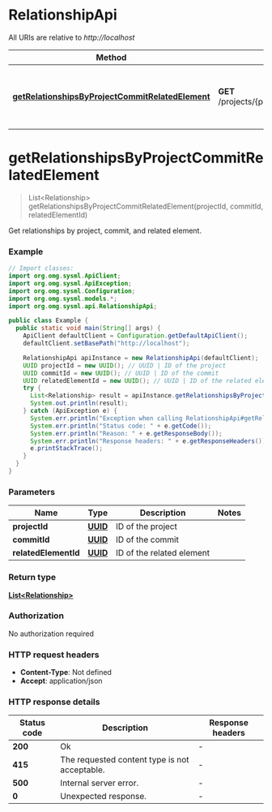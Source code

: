 # RelationshipApi

All URIs are relative to *http://localhost*

Method | HTTP request | Description
------------- | ------------- | -------------
[**getRelationshipsByProjectCommitRelatedElement**](RelationshipApi.md#getRelationshipsByProjectCommitRelatedElement) | **GET** /projects/{projectId}/commits/{commitId}/elements/{relatedElementId}/relationships | Get relationships by project, commit, and related element.


<a name="getRelationshipsByProjectCommitRelatedElement"></a>
# **getRelationshipsByProjectCommitRelatedElement**
> List&lt;Relationship&gt; getRelationshipsByProjectCommitRelatedElement(projectId, commitId, relatedElementId)

Get relationships by project, commit, and related element.

### Example
```java
// Import classes:
import org.omg.sysml.ApiClient;
import org.omg.sysml.ApiException;
import org.omg.sysml.Configuration;
import org.omg.sysml.models.*;
import org.omg.sysml.api.RelationshipApi;

public class Example {
  public static void main(String[] args) {
    ApiClient defaultClient = Configuration.getDefaultApiClient();
    defaultClient.setBasePath("http://localhost");

    RelationshipApi apiInstance = new RelationshipApi(defaultClient);
    UUID projectId = new UUID(); // UUID | ID of the project
    UUID commitId = new UUID(); // UUID | ID of the commit
    UUID relatedElementId = new UUID(); // UUID | ID of the related element
    try {
      List<Relationship> result = apiInstance.getRelationshipsByProjectCommitRelatedElement(projectId, commitId, relatedElementId);
      System.out.println(result);
    } catch (ApiException e) {
      System.err.println("Exception when calling RelationshipApi#getRelationshipsByProjectCommitRelatedElement");
      System.err.println("Status code: " + e.getCode());
      System.err.println("Reason: " + e.getResponseBody());
      System.err.println("Response headers: " + e.getResponseHeaders());
      e.printStackTrace();
    }
  }
}
```

### Parameters

Name | Type | Description  | Notes
------------- | ------------- | ------------- | -------------
 **projectId** | [**UUID**](.md)| ID of the project |
 **commitId** | [**UUID**](.md)| ID of the commit |
 **relatedElementId** | [**UUID**](.md)| ID of the related element |

### Return type

[**List&lt;Relationship&gt;**](Relationship.md)

### Authorization

No authorization required

### HTTP request headers

 - **Content-Type**: Not defined
 - **Accept**: application/json

### HTTP response details
| Status code | Description | Response headers |
|-------------|-------------|------------------|
**200** | Ok |  -  |
**415** | The requested content type is not acceptable. |  -  |
**500** | Internal server error. |  -  |
**0** | Unexpected response. |  -  |

